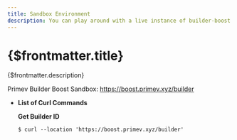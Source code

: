 ```yaml
---
title: Sandbox Environment
description: You can play around with a live instance of builder-boost.
---
```


# {$frontmatter.title}

{$frontmatter.description}


Primev Builder Boost Sandbox: https://boost.primev.xyz/builder

- **List of Curl Commands**
    
    **Get Builder ID**
    
    ```
    $ curl --location 'https://boost.primev.xyz/builder'
    ```

